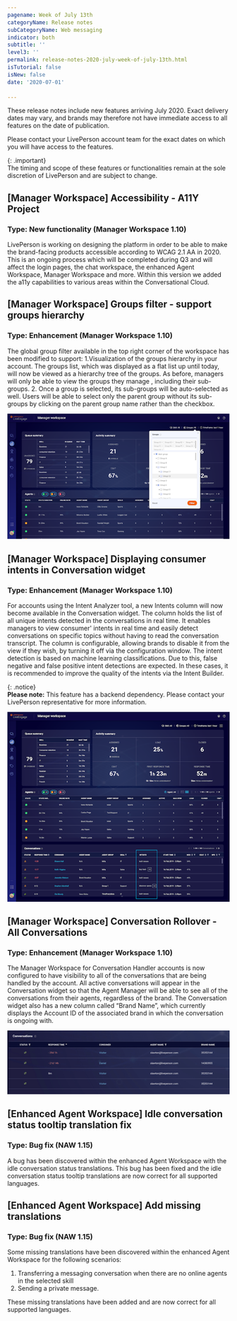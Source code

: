 ```yaml
---
pagename: Week of July 13th
categoryName: Release notes
subCategoryName: Web messaging
indicator: both
subtitle: ''
level3: ''
permalink: release-notes-2020-july-week-of-july-13th.html
isTutorial: false
isNew: false
date: '2020-07-01'

---
```


These release notes include new features arriving July 2020. Exact delivery dates may vary, and brands may therefore not have immediate access to all features on the date of publication.

Please contact your LivePerson account team for the exact dates on which you will have access to the features.

{: .important}  
The timing and scope of these features or functionalities remain at the sole discretion of LivePerson and are subject to change.

## [Manager Workspace] Accessibility -  A11Y Project 
### Type: New functionality (Manager Workspace 1.10)

LivePerson is working on designing the platform in order to be able to make the brand-facing products accessible according to WCAG 2.1 AA in 2020. This is an ongoing process which will be completed during Q3 and will affect the login pages, the chat workspace, the enhanced Agent Workspace, Manager Workspace and more. Within this version we added the a11y capabilities to various areas within the Conversational Cloud.

## [Manager Workspace] Groups filter - support groups hierarchy
### Type: Enhancement (Manager Workspace 1.10)

The global group filter available in the top right corner of the workspace has been modified to support:
1.Visualization of the groups hierarchy in your account. The groups list, which was displayed as a flat list up until today, will now be viewed as a hierarchy tree of the groups. As before, managers will only be able to view the groups they manage , including their sub-groups.
2. Once a group is selected, its sub-groups will be auto-selected as well. Users will be able to select only the parent group without its sub-groups by clicking on the parent group name rather than the checkbox.

![](img/week-of-july-13th-1.png)

## [Manager Workspace] Displaying consumer intents in Conversation widget
### Type: Enhancement (Manager Workspace 1.10)

For accounts using the Intent Analyzer tool, a new Intents column will now become available in the Conversation widget. The column holds the list of all unique intents detected in the conversations in real time. It enables managers to view consumer' intents in real time and easily detect conversations on specific topics without having to read the conversation transcript. The column is configurable, allowing brands to disable it from the view if they wish, by turning it off via the configuration window. The intent detection is based on machine learning classifications. Due to this, false negative and false positive intent detections are expected. In these cases, it is recommended to improve the quality of the intents via the Intent Builder.

{: .notice}  
**Please note:** This feature has a backend dependency. Please contact your LivePerson representative for more information. 

![](img/week-of-july-13th-2.png)

## [Manager Workspace] Conversation Rollover - All Conversations
### Type: Enhancement (Manager Workspace 1.10)

The Manager Workspace for Conversation Handler accounts is now configured to have visibility to all of the conversations that are being handled by the account.  All active conversations will appear in the Conversation widget so that the Agent Manager will be able to see all of the conversations from their agents, regardless of the brand. The Conversation widget also has a new column called “Brand Name”, which currently displays the Account ID of the associated brand in which the conversation is ongoing with.  

![](img/week-of-july-13th-3.png)

## [Enhanced Agent Workspace] Idle conversation status tooltip translation fix 
### Type: Bug fix (NAW 1.15)

A bug has been discovered within the enhanced Agent Workspace with the idle conversation status translations. This bug has been fixed and the idle conversation status tooltip translations are now correct for all supported languages.

## [Enhanced Agent Workspace] Add missing translations
### Type: Bug fix (NAW 1.15)

Some missing translations have been discovered within the enhanced Agent Workspace for the following scenarios:
1. Transferring a messaging conversation when there are no online agents in the selected skill
2. Sending a private message.

These missing translations have been added and are now correct for all supported languages.

